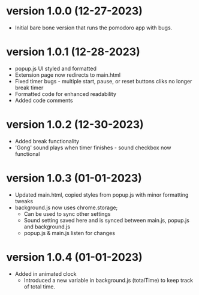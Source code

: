 version 1.0.0 (12-27-2023)
==========================
* Initial bare bone version that runs the pomodoro app with bugs.

version 1.0.1 (12-28-2023)
==========================
* popup.js UI styled and formatted
* Extension page now redirects to main.html
* Fixed timer bugs - multiple start, pause, or reset buttons cliks no longer break timer
* Formatted code for enhanced readability
* Added code comments 

version 1.0.2 (12-30-2023)
==========================
* Added break functionality
* 'Gong' sound plays when timer finishes - sound checkbox now functional

version 1.0.3 (01-01-2023)
==========================
* Updated main.html, copied styles from popup.js with minor formatting tweaks
* background.js now uses chrome.storage;
    - Can be used to sync other settings 
    - Sound setting saved here and is synced between main.js, popup.js and background.js
    - popup.js & main.js listen for changes

version 1.0.4 (01-01-2023)
==========================
* Added in animated clock
    - Introduced a new variable in background.js (totalTime) to keep track of total time.



